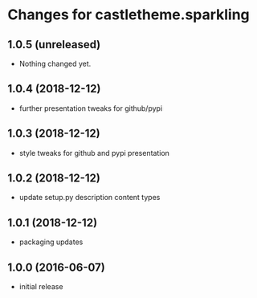 Changes for castletheme.sparkling
=================================


1.0.5 (unreleased)
------------------

- Nothing changed yet.


1.0.4 (2018-12-12)
------------------

- further presentation tweaks for github/pypi


1.0.3 (2018-12-12)
------------------

- style tweaks for github and pypi presentation


1.0.2 (2018-12-12)
------------------

- update setup.py description content types


1.0.1 (2018-12-12)
------------------

- packaging updates


1.0.0 (2016-06-07)
------------------

- initial release
